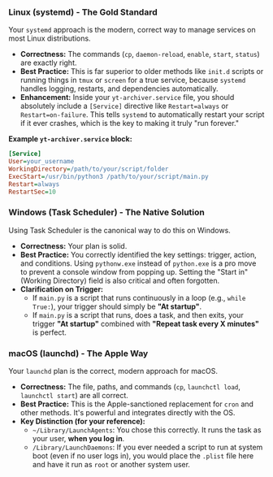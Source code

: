 ### **Linux (systemd)** - The Gold Standard

Your `systemd` approach is the modern, correct way to manage services on most Linux distributions.

*   **Correctness:** The commands (`cp`, `daemon-reload`, `enable`, `start`, `status`) are exactly right.
*   **Best Practice:** This is far superior to older methods like `init.d` scripts or running things in `tmux` or `screen` for a true service, because `systemd` handles logging, restarts, and dependencies automatically.
*   **Enhancement:** Inside your `yt-archiver.service` file, you should absolutely include a `[Service]` directive like `Restart=always` or `Restart=on-failure`. This tells `systemd` to automatically restart your script if it ever crashes, which is the key to making it truly "run forever."

**Example `yt-archiver.service` block:**
```ini
[Service]
User=your_username
WorkingDirectory=/path/to/your/script/folder
ExecStart=/usr/bin/python3 /path/to/your/script/main.py
Restart=always
RestartSec=10
```

### **Windows (Task Scheduler)** - The Native Solution

Using Task Scheduler is the canonical way to do this on Windows.

*   **Correctness:** Your plan is solid.
*   **Best Practice:** You correctly identified the key settings: trigger, action, and conditions. Using `pythonw.exe` instead of `python.exe` is a pro move to prevent a console window from popping up. Setting the "Start in" (Working Directory) field is also critical and often forgotten.
*   **Clarification on Trigger:**
    *   If `main.py` is a script that runs continuously in a loop (e.g., `while True:`), your trigger should simply be **"At startup"**.
    *   If `main.py` is a script that runs, does a task, and then exits, your trigger **"At startup"** combined with **"Repeat task every X minutes"** is perfect.

### **macOS (launchd)** - The Apple Way

Your `launchd` plan is the correct, modern approach for macOS.

*   **Correctness:** The file, paths, and commands (`cp`, `launchctl load`, `launchctl start`) are all correct.
*   **Best Practice:** This is the Apple-sanctioned replacement for `cron` and other methods. It's powerful and integrates directly with the OS.
*   **Key Distinction (for your reference):**
    *   `~/Library/LaunchAgents`: You chose this correctly. It runs the task as your user, **when you log in**.
    *   `/Library/LaunchDaemons`: If you ever needed a script to run at system boot (even if no user logs in), you would place the `.plist` file here and have it run as `root` or another system user.


